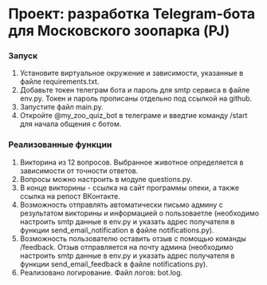 # Проект: разработка Telegram-бота для Московского зоопарка (PJ)
### Запуск
1. Установите виртуальное окружение и зависимости, указанные в файле requirements.txt.
2. Добавьте токен телеграм бота и пароль для smtp сервиса в файле env.py. Токен и пароль прописаны отдельно под ссылкой на github.
3. Запустите файл main.py.
4. Откройте @my_zoo_quiz_bot в телеграме и введтие команду /start для начала общения с ботом.
### Реализованные функции
1. Викторина из 12 вопросов. Выбранное животное определяется в зависимости от точности ответов.
2. Вопросы можно настроить в модуле questions.py.
3. В конце викторины - ссылка на сайт программы опеки, а также ссылка на репост ВКонтакте.
4. Возможность отправлять автоматически письмо админу с результатом викторины и информацией о пользоваетле (необходимо настроить smtp данные в env.py и указать адрес получателя в функции send_email_notification в файле notifications.py).
5. Возможность пользователю оставить отзыв с помощью команды /feedback. Отзыв отправляется на почту админа (необходимо настроить smtp данные в env.py и указать адрес получателя в функции send_email_feedback в файле notifications.py).
6. Реализовано логирование. Файл логов: bot.log.
